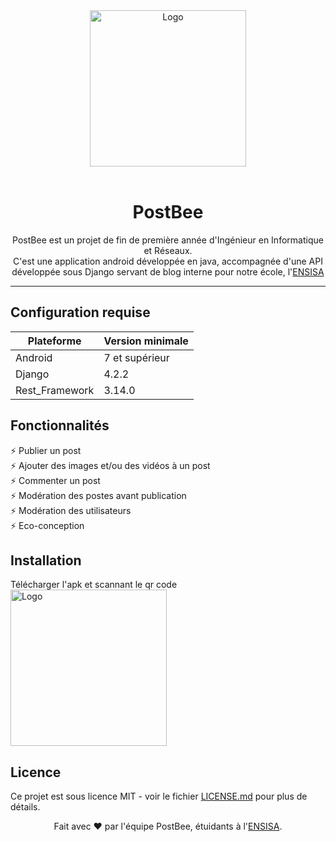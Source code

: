 <div id='logo' align="center">
  <img src="https://github.com/Marc-Proux/PostBee/assets/119617467/9381abe8-ed2d-4e57-b5d2-59eaf47b3722" alt='Logo' width='250'>
</div>

<br />
<h1 align="center">PostBee</h1>

<p align="center">
    PostBee est un projet de fin de première année d'Ingénieur en Informatique et Réseaux. <br/>
    C'est une application android développée en java, accompagnée d'une API développée sous Django servant de blog interne pour notre école, l'<a href="http://https://www.ensisa.uha.fr/">ENSISA</a>
</p>
<hr />

## Configuration requise

| Plateforme     | Version minimale |
| -------------- | ---------------- |
| Android        | 7 et supérieur   |
| Django         | 4.2.2            |
| Rest_Framework | 3.14.0           |

## Fonctionnalités
⚡️ Publier un post <br/>
⚡️ Ajouter des images et/ou des vidéos à un post <br/>
⚡️ Commenter un post <br/>
⚡️ Modération des postes avant publication <br/>
⚡️ Modération des utilisateurs <br/>
⚡️ Eco-conception

## Installation
Télécharger l'apk et scannant le qr code<br/>
<img src="https://github.com/Marc-Proux/PostBee/assets/119617467/9888ac6a-7a15-492d-ae0f-de67de90ae77" alt='Logo' width='250'>

## Licence
Ce projet est sous licence MIT - voir le fichier [LICENSE.md](LICENSE.md) pour plus de détails.<br/>

<footer>
<p align="center">
Fait avec ❤️ par l'équipe PostBee, étuidants à l'<a href="https://www.ensisa.uha.fr">ENSISA</a>.
</p>
</footer>
